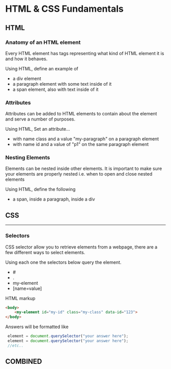 # HTML & CSS Fundamentals
## HTML

### Anatomy of an HTML element

Every HTML element has tags representing what kind of HTML element it is and how it behaves.

Using HTML, define an example of

- a div element
- a paragraph element with some text inside of it
- a span element, also with text inside of it

### Attributes

Attributes can be added to HTML elements to contain about the element and serve a number of purposes.

Using HTML, Set an attribute...

- with name class and a value "my-paragraph" on a paragraph element
- with name id and a value of "p1" on the same paragraph element

### Nesting Elements

Elements can be nested inside other elements. It is important to make sure your elements are properly nested i.e. when to open and close nested elements

Using HTML, define the following

- a span, inside a paragraph, inside a div

## CSS
---
### Selectors
CSS selector allow you to retrieve elements from a webpage, there are a few different ways to select elements.

Using each one the selectors below query the element. 
 - \#
 - .
 - my-element
 - [name=value] 

HTML markup
```html
<body>
    <my-element id="my-id" class="my-class" data-id="123">
</body>
```

Answers will be formatted like
```javascript 
 element = document.querySelector("your answer here");
 element = document.querySelector("your answer here");
 //etc..
```



## COMBINED
